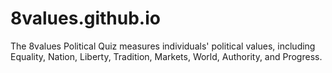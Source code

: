 # 8values.github.io
The 8values Political Quiz measures individuals' political values, including Equality, Nation, Liberty, Tradition, Markets, World, Authority, and Progress.
